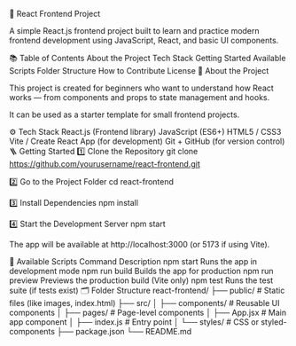 🚀 React Frontend Project

A simple React.js frontend project built to learn and practice modern frontend development using JavaScript, React, and basic UI components.

📚 Table of Contents
About the Project
Tech Stack
Getting Started
Available Scripts
Folder Structure
How to Contribute
License
🧠 About the Project

This project is created for beginners who want to understand how React works — from components and props to state management and hooks.

It can be used as a starter template for small frontend projects.

⚙️ Tech Stack
React.js (Frontend library)
JavaScript (ES6+)
HTML5 / CSS3
Vite / Create React App (for development)
Git + GitHub (for version control)
🪜 Getting Started
1️⃣ Clone the Repository
git clone https://github.com/yourusername/react-frontend.git

2️⃣ Go to the Project Folder
cd react-frontend

3️⃣ Install Dependencies
npm install

4️⃣ Start the Development Server
npm start


The app will be available at http://localhost:3000 (or 5173 if using Vite).

🧩 Available Scripts
Command	Description
npm start	Runs the app in development mode
npm run build	Builds the app for production
npm run preview	Previews the production build (Vite only)
npm test	Runs the test suite (if tests exist)
🗂️ Folder Structure
react-frontend/
├── public/            # Static files (like images, index.html)
├── src/
│   ├── components/    # Reusable UI components
│   ├── pages/         # Page-level components
│   ├── App.jsx        # Main app component
│   ├── index.js       # Entry point
│   └── styles/        # CSS or styled-components
├── package.json
└── README.md
